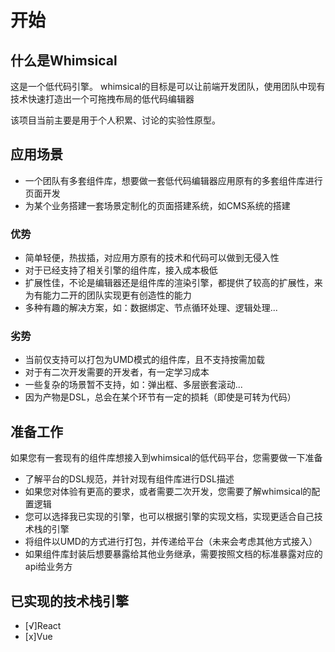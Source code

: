 # 开始

## 什么是Whimsical

这是一个低代码引擎。
whimsical的目标是可以让前端开发团队，使用团队中现有技术快速打造出一个可拖拽布局的低代码编辑器

该项目当前主要是用于个人积累、讨论的实验性原型。

## 应用场景

- 一个团队有多套组件库，想要做一套低代码编辑器应用原有的多套组件库进行页面开发
- 为某个业务搭建一套场景定制化的页面搭建系统，如CMS系统的搭建

### 优势

- 简单轻便，热拔插，对应用方原有的技术和代码可以做到无侵入性
- 对于已经支持了相关引擎的组件库，接入成本极低
- 扩展性佳，不论是编辑器还是组件库的渲染引擎，都提供了较高的扩展性，来为有能力二开的团队实现更有创造性的能力
- 多种有趣的解决方案，如：数据绑定、节点循环处理、逻辑处理...

### 劣势

- 当前仅支持可以打包为UMD模式的组件库，且不支持按需加载
- 对于有二次开发需要的开发者，有一定学习成本
- 一些复杂的场景暂不支持，如：弹出框、多层嵌套滚动...
- 因为产物是DSL，总会在某个环节有一定的损耗（即使是可转为代码）

## 准备工作

如果您有一套现有的组件库想接入到whimsical的低代码平台，您需要做一下准备
- 了解平台的DSL规范，并针对现有组件库进行DSL描述
- 如果您对体验有更高的要求，或者需要二次开发，您需要了解whimsical的配置逻辑
- 您可以选择我已实现的引擎，也可以根据引擎的实现文档，实现更适合自己技术栈的引擎
- 将组件以UMD的方式进行打包，并传递给平台（未来会考虑其他方式接入）
- 如果组件库封装后想要暴露给其他业务继承，需要按照文档的标准暴露对应的api给业务方


## 已实现的技术栈引擎

- [√]React
- [x]Vue
